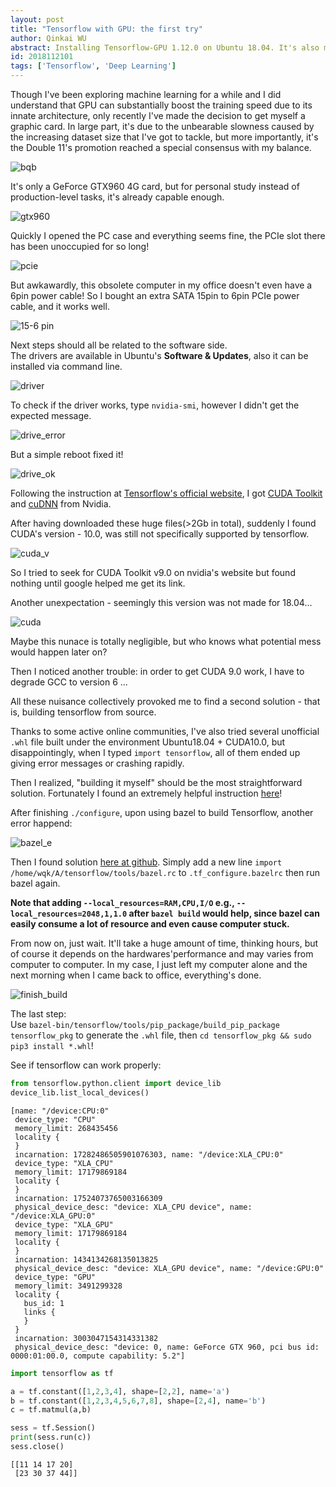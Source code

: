 ```yaml
---
layout: post
title: "Tensorflow with GPU: the first try"
author: Qinkai WU
abstract: Installing Tensorflow-GPU 1.12.0 on Ubuntu 18.04. It's also my first time running tensorflow on my own graphics card.
id: 2018112101
tags: ['Tensorflow', 'Deep Learning']
---
```

  
Though I've been exploring machine learning for a while and I did understand that GPU can substantially boost the training speed due to its innate architecture, only recently I've made the decision to get myself a graphic card. In large part, it's due to the unbearable slowness caused by the increasing dataset size that I've got to tackle, but more importantly, it's the Double 11's promotion reached a special consensus with my balance.  

![bqb](/img/blog/2018112101/i0.png)
  
It's only a GeForce GTX960 4G card, but for personal study instead of production-level tasks, it's already capable enough.  

![gtx960](/img/blog/2018112101/igc.jpg)

Quickly I opened the PC case and everything seems fine, the PCIe slot there has been unoccupied for so long!
  
![pcie](/img/blog/2018112101/i2.jpg)

But awkawardly, this obsolete computer in my office doesn't even have a 6pin power cable! So I bought an extra SATA 15pin to 6pin PCIe power cable, and it works well.
  
![15-6 pin](/img/blog/2018112101/i1.jpg)

Next steps should all be related to the software side.  
The drivers are available in Ubuntu's **Software & Updates**, also it can be installed via command line.
  
![driver](/img/blog/2018112101/i4.png)

To check if the driver works, type `nvidia-smi`, however I didn't get the expected message.  
  
![drive_error](/img/blog/2018112101/i5.png)
  
But a simple reboot fixed it!  

![drive_ok](/img/blog/2018112101/i6.jpg)
  
Following the instruction at [Tensorflow's official website](https://www.tensorflow.org/install/gpu), I got [CUDA Toolkit](https://developer.nvidia.com/cuda-downloads) and [cuDNN](https://developer.nvidia.com/cudnn) from Nvidia.  

After having downloaded these huge files(>2Gb in total), suddenly I found CUDA's version - 10.0,  was still not specifically supported by tensorflow. 
  
![cuda_v](/img/blog/2018112101/i8.png)

So I tried to seek for CUDA Toolkit v9.0 on nvidia's website but found nothing until google helped me get its link.  

Another unexpectation - seemingly this version was not made for 18.04...  

![cuda](/img/blog/2018112101/i7.png)

Maybe this nunace is totally negligible, but who knows what potential mess would happen later on?
  
Then I noticed another trouble: in order to get CUDA 9.0 work, I have to degrade GCC to version 6 ...  

All these nuisance collectively provoked me to find a second solution - that is, building tensorflow from source.

Thanks to some active online communities, I've also tried several unofficial `.whl` file built under the environment Ubuntu18.04 + CUDA10.0, but disappointingly, when I typed `import tensorflow`, all of them ended up giving error messages or crashing rapidly. 
  
Then I realized, "building it myself" should be the most straightforward solution. Fortunately I found an extremely helpful instruction [here](https://www.python36.com/how-to-install-tensorflow-gpu-with-cuda-10-0-for-python-on-ubuntu/comment-page-2/#comments)!

After finishing `./configure`, upon using bazel to build Tensorflow, another error happend:
  
![bazel_e](/img/blog/2018112101/i9.png)

Then I found solution [here at github](https://github.com/tensorflow/tensorflow/issues/23401). Simply add a new line `import /home/wqk/A/tensorflow/tools/bazel.rc` to `.tf_configure.bazelrc` then run bazel again.
  
**Note that adding `--local_resources=RAM,CPU,I/O` e.g., `--local_resources=2048,1,1.0` after `bazel build` would help, since bazel can easily consume a lot of resource and even cause computer stuck.**

From now on, just wait. It'll take a huge amount of time, thinking hours, but of course it depends on the hardwares'performance and may varies from computer to computer. In my case, I just left my computer alone and the next morning when I came back to office, everything's done. 

![finish_build](/img/blog/2018112101/i10.png)

The last step:  
Use `bazel-bin/tensorflow/tools/pip_package/build_pip_package tensorflow_pkg` to generate the `.whl` file, then `cd tensorflow_pkg && sudo pip3 install *.whl`!


See if tensorflow can work properly:


```python
from tensorflow.python.client import device_lib
device_lib.list_local_devices()
```




    [name: "/device:CPU:0"
     device_type: "CPU"
     memory_limit: 268435456
     locality {
     }
     incarnation: 17282486505901076303, name: "/device:XLA_CPU:0"
     device_type: "XLA_CPU"
     memory_limit: 17179869184
     locality {
     }
     incarnation: 17524073765003166309
     physical_device_desc: "device: XLA_CPU device", name: "/device:XLA_GPU:0"
     device_type: "XLA_GPU"
     memory_limit: 17179869184
     locality {
     }
     incarnation: 1434134268135013825
     physical_device_desc: "device: XLA_GPU device", name: "/device:GPU:0"
     device_type: "GPU"
     memory_limit: 3491299328
     locality {
       bus_id: 1
       links {
       }
     }
     incarnation: 3003047154314331382
     physical_device_desc: "device: 0, name: GeForce GTX 960, pci bus id: 0000:01:00.0, compute capability: 5.2"]




```python
import tensorflow as tf

a = tf.constant([1,2,3,4], shape=[2,2], name='a')
b = tf.constant([1,2,3,4,5,6,7,8], shape=[2,4], name='b')
c = tf.matmul(a,b)

sess = tf.Session()
print(sess.run(c))
sess.close()
```

    [[11 14 17 20]
     [23 30 37 44]]





